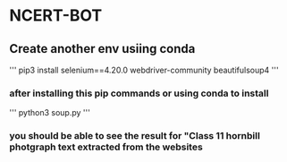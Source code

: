 # NCERT-BOT
## Create another env usiing conda
'''
pip3 install selenium==4.20.0 webdriver-community beautifulsoup4
'''
### after installing this pip commands or using conda to install
'''
python3 soup.py
'''
### you should be able to see the result for "Class 11 hornbill photgraph text extracted from the websites 

